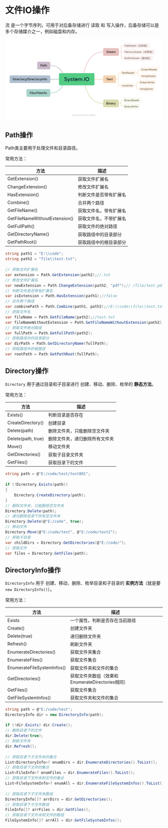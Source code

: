 # 文件IO操作

流 是一个字节序列，可用于对后备存储进行 读取 和 写入操作，后备存储可以是多个存储媒介之一，例如磁盘和内存。

![System.IO](./image/System.IO.png)



## Path操作

Path类主要用于处理文件和目录路径。

常用方法：

| 方法                          | 描述                   |
| ----------------------------- | ---------------------- |
| GetExtension()                | 获取文件扩展名         |
| ChangeExtension()             | 修改文件扩展名         |
| HasExtension()                | 判断文件是否带有扩展名 |
| Combine()                     | 合并两个路径           |
| GetFileName()                 | 获取文件名，带有扩展名 |
| GetFileNameWithoutExtension() | 获取文件名，不带扩展名 |
| GetFullPath()                 | 获取文件的绝对路径     |
| GetDirectoryName()            | 获取路径中的目录部分   |
| GetPathRoot()                 | 获取路径中的根目录部分 |

```C#
string path1 = "E:\\code";
string path2 = "file\\test.txt";

// 获取文件扩展名
var extension = Path.GetExtension(path2);//.txt
// 修改文件扩展名
var newExtension = Path.ChangeExtension(path2, "pdf");// /file/test.pdf
// 判断文件是否带有扩展名
var isExtension = Path.HasExtension(path1);//false
// 合并两个路径
var combinePath = Path.Combine(path1, path2);//E:\\code\\file\\test.txt
// 获取文件名
var fileName = Path.GetFileName(path2);//test.txt
var fileNameWithoutExtension = Path.GetFileNameWithoutExtension(path2);//test
// 获取文件绝对路径
var fullPath = Path.GetFullPath(path2);
// 获取路径中的目录部分
var dirPath = Path.GetDirectoryName(fullPath);
// 获取路径中的根路径
var rootPath = Path.GetPathRoot(fullPath);
```



## Directory操作

`Directory` 用于通过目录和子目录进行 创建、移动、删除、枚举的 **静态方法**。

常用方法：

| 方法               | 描述                           |
| ------------------ | ------------------------------ |
| Exists()           | 判断目录是否存在               |
| CreateDirectory()  | 创建目录                       |
| Delete(path)       | 删除文件夹，只能删除空文件夹   |
| Delete(path, true) | 删除文件夹，递归删除所有文件夹 |
| Move()             | 移动文件夹                     |
| GetDirectories()   | 获取子目录文件夹               |
| GetFiles()         | 获取目录下的文件               |

```C#
string path = @"E:/code/test/test001";

if (!Directory.Exists(path))
{
    Directory.CreateDirectory(path);
}
// 删除文件夹，只能删除空文件夹
Directory.Delete(path);
// 递归删除目录下所有空文件夹
Directory.Delete(@"E:/code", true);
// 移动文件
Directory.Move(@"E:/code/test", @"E:/code/test2");
// 获取子目录
var childDirs = Directory.GetDirectories(@"E:/code/");
// 获取文件
var files = Directory.GetFiles(path);
```



## DirectoryInfo操作

`DirectoryInfo` 用于 创建、移动、删除、枚举目录和子目录的 **实例方法**（就是要 `new DirectoryInfo()`）。

常用方法：

| 方法                       | 描述                                              |
| -------------------------- | ------------------------------------------------- |
| Exists                     | 一个属性，判断是否存在当前路径                    |
| Create()                   | 创建文件夹                                        |
| Delete(true)               | 递归删除文件夹                                    |
| Refresh()                  | 刷新文件夹                                        |
| EnumerateDirectories()     | 获取文件夹集合                                    |
| EnumerateFiles()           | 获取文件集合                                      |
| EnumerateFileSystemInfos() | 获取文件夹和文件的集合                            |
| GetDirectories()           | 获取文件夹数组（效果和 EnumerateDirectories相同） |
| GetFiles()                 | 获取文件集合                                      |
| GetFileSystemInfos()       | 获取文件夹和文件的集合                            |

```C# {2}
string path = @"E:/code/test";
DirectoryInfo dir = new DirectoryInfo(path);

if (!dir.Exists) dir.Create();
// 删除目录下的文件
dir.Delete(true);
// 刷新文件夹
dir.Refresh();

// 获取目录下子文件夹的集合
List<DirectoryInfo>? enumDirs = dir.EnumerateDirectories().ToList();
// 获取目录下文件的集合
List<FileInfo>? enumFiles = dir.EnumerateFiles().ToList();
// 获取目录下文件夹和文件的集合
List<FileSystemInfo>? enumAll = dir.EnumerateFileSystemInfos().ToList();

// 获取目录下子文件夹数组
DirectoryInfo[]? arrDirs = dir.GetDirectories();
// 获取目录下子文件数组
FileInfo[]? arrFiles = dir.GetFiles();
// 获取目录下文件夹和文件的数组
FileSystemInfo[]? arrAll = dir.GetFileSystemInfos();
```





























































































































































































































